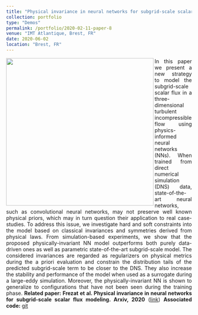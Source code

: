 ```yaml
---
title: "Physical invariance in neural networks for subgrid-scale scalar flux modeling"
collection: portfolio
type: "Demos"
permalink: /portfolio/2020-02-11-paper-8
venue: "IMT Atlantique, Brest, FR"
date: 2020-06-02
location: "Brest, FR"
---
```



<div style="text-align: justify"> 
<img src="https://cia-oceanix.github.io/images/pubpic/figArXiv_HFrezat2020.jpg" width="400" align ="left">
 
In this paper we present a new strategy to model the subgrid-scale scalar flux in a three-dimensional turbulent incompressible flow using physics-informed neural networks (NNs). 
When trained from direct numerical simulation (DNS) data, state-of-the-art neural networks, such as convolutional neural networks, may not preserve well known physical priors, 
which may in turn question their application to real case-studies. To address this issue, we investigate hard and soft constraints into the model based on classical invariances 
and symmetries derived from physical laws. From simulation-based experiments, we show that the proposed physically-invariant NN model outperforms both purely data-driven ones as
well as parametric state-of-the-art subgrid-scale model. The considered invariances are regarded as regularizers on physical metrics during the a priori evaluation and constrain 
the distribution tails of the predicted subgrid-scale term to be closer to the DNS. They also increase the stability and performance of the model when used as a surrogate during 
a large-eddy simulation. Moreover, the physically-invariant NN is shown to generalize to configurations that have not been seen during the training phase.
<strong>Related paper: Frezat et al. Physical invariance in neural networks for subgrid-scale scalar flux modeling. Arxiv, 2020</strong> (<a href="https://arxiv.org/abs/2010.04663">link</a>)
<strong>
Associated code:</strong>  <a href="https://github.com/CIA-Oceanix/SubgridTransportNN">git</a>
</div>
